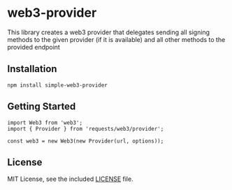 # web3-provider

This library creates a web3 provider that delegates sending all signing methods to the given provider (if it is available) and all other methods to the provided endpoint

## Installation

```
npm install simple-web3-provider
```

## Getting Started

```
import Web3 from 'web3';
import { Provider } from 'requests/web3/provider';

const web3 = new Web3(new Provider(url, options));
```

## License

MIT License, see the included [LICENSE](LICENSE) file.
